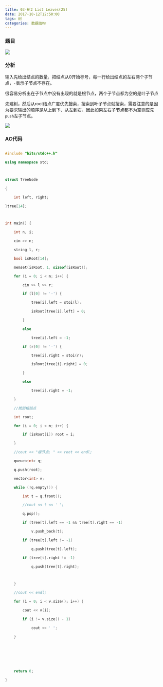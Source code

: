 ```yaml
---
title: 03-树2 List Leaves(25)
date: 2017-10-12T12:50:00
tags: 树    
categories: 数据结构
---
```


### 题目

![](http://osxdn70ll.bkt.clouddn.com/17-10-12/44657321.jpg)



### 分析

输入先给出结点的数量，把结点从0开始标号，每一行给出结点的左右两个子节点，`-`表示子节点不存在。



很容易分析出在子节点中没有出现的就是根节点，两个子节点都为空的是叶子节点



先建树，然后从root结点广度优先搜索，搜索到叶子节点就搜索，需要注意的是因为要求输出的顺序是从上到下、从左到右，因此如果左右子节点都不为空则应先`push`左子节点。

![](http://osxdn70ll.bkt.clouddn.com/17-10-12/31433700.jpg)

### AC代码



```cpp

#include "bits/stdc++.h"

using namespace std;



struct TreeNode

{

	int left, right;

}tree[14];



int main() {

	int n, i;

	cin >> n;

	string l, r;

	bool isRoot[14];

	memset(isRoot, 1, sizeof(isRoot));

	for (i = 0; i < n; i++) {

		cin >> l >> r;

		if (l[0] != '-') {

			tree[i].left = stoi(l);

			isRoot[tree[i].left] = 0;

		}

		else

			tree[i].left = -1;

		if (r[0] != '-') {

			tree[i].right = stoi(r);

			isRoot[tree[i].right] = 0;

		}

		else

			tree[i].right = -1;

	}

	//找到根结点

	int root;

	for (i = 0; i < n; i++) {

		if (isRoot[i]) root = i; 

	}

	//cout << "根节点: " << root << endl;

	queue<int> q;

	q.push(root);

	vector<int> v;

	while (!q.empty()) {

		int t = q.front();

		//cout << t << ' ';

		q.pop();

		if (tree[t].left == -1 && tree[t].right == -1)

			v.push_back(t);

		if (tree[t].left != -1)

			q.push(tree[t].left);

		if (tree[t].right != -1)

			q.push(tree[t].right);



	}

	//cout << endl;

	for (i = 0; i < v.size(); i++) {

		cout << v[i];

		if (i != v.size() - 1)

			cout << ' ';

	}



	



	return 0;

}



```
    